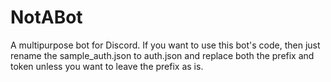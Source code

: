 
[//]: # (UPDATE)

# NotABot
A multipurpose bot for Discord. If you want to use this bot's code, then just rename the sample_auth.json to auth.json and replace both the prefix and token unless you want to leave the prefix as is.
